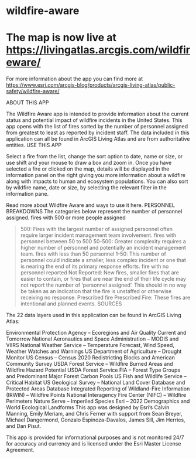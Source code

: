 # wildfire-aware

# The map is now live at https://livingatlas.arcgis.com/wildfireware/

For more information about the app you can find more at https://www.esri.com/arcgis-blog/products/arcgis-living-atlas/public-safety/wildfire-aware/ 


ABOUT THIS APP

The Wildfire Aware app is intended to provide information about the current status and potential impact of wildfire incidents in the United States. This app opens with the list of fires sorted by the number of personnel assigned from greatest to least as reported by incident staff. The data included in this application can all be found in ArcGIS Living Atlas and are from authoritative entities.
USE THIS APP

Select a fire from the list, change the sort option to date, name or size, or use shift and your mouse to draw a box and zoom in. Once you have selected a fire or clicked on the map, details will be displayed in the information panel on the right giving you more information about a wildfire along with impacts to human and ecosystem populations. You can also sort by wildfire name, date or size, by selecting the relevant filter in the information pane.

Read more about Wildfire Aware and ways to use it here.
PERSONNEL BREAKDOWNS
The categories below represent the number of personnel assigned.
fires with 500 or more people assigned

> 500: Fires with the largest number of assigned personnel often require larger incident management team involvement.
> fires with personnel between 50 to 500
> 50-500: Greater complexity requires a higher number of personnel and potentially an incident management team.
> fires with less than 50 personnel
> 1-50: This number of personnel could indicate a smaller, less complex incident or one that is nearing the end of its primary response efforts.
> fire with no personnel reported
> Not Reported: New fires, smaller fires that are easier to contain, or fires that are near the end of their life cycle may not report the number of ‘personnel assigned’. This should in no way be taken as an indication that the fire is unstaffed or otherwise receiving no response.
> Prescribed fire
> Prescribed Fire: These fires are intentional and planned events.
> SOURCES

The 22 data layers used in this application can be found in ArcGIS Living Atlas:

Environmental Protection Agency – Ecoregions and Air Quality Current and Tomorrow
National Aeronautics and Space Administration – MODIS and VIIRS
National Weather Service – Temperature Forecast, Wind Speed, Weather Watches and Warnings
US Department of Agriculture – Drought Monitor
US Census – Census 2020 Redistricting Blocks and American Community Survey
USDA Forest Service – Wildfire Burned Areas and Wildfire Hazard Potential
USDA Forest Service FIA – Forest Type Groups and Predominant Major Forest Carbon Pools
US Fish and Wildlife Service – Critical Habitat
US Geological Survey – National Land Cover Database and Protected Areas Database
Integrated Reporting of Wildland-Fire Information (IRWIN) – Wildfire Points
National Interagency Fire Center (NIFC) – Wildfire Perimeters
Nature Serve – Imperiled Species
Esri – 2022 Demographics and World Ecological Landforms
This app was designed by Esri’s Calvin Manning, Emily Meriam, and Chris Ferner with support from Sean Breyer, Michael Dangermond, Gonzalo Espinoza-Davalos, James Sill, Jim Herries, and Dan Pisut.

This app is provided for informational purposes and is not monitored 24/7 for accuracy and currency and is licensed under the Esri Master License Agreement.
